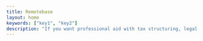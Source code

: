 ```yaml
---
title: Remotebase
layout: home
keywords: ["key1", "key2"]
description: "If you want professional aid with tax structuring, legal planning, or applying for digital nomad visas, we'll ensure you get all the hands-on help you need. Contact us today!"
---
```

